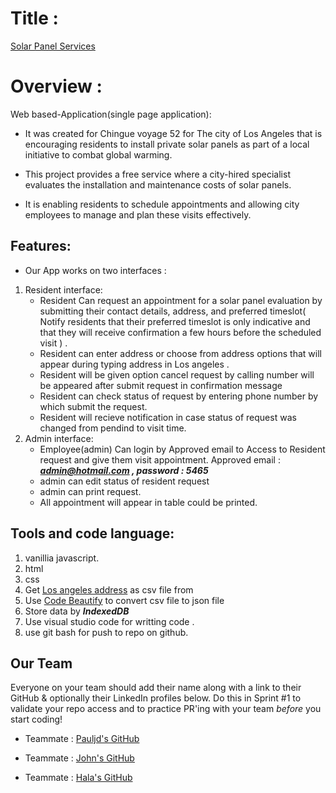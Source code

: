 # Title :
[Solar Panel Services]()
# Overview :
Web based-Application(single page application):
 * It was created for Chingue voyage 52 for The city of Los Angeles that is encouraging residents to install private solar panels as part of a local initiative to combat global warming.
 * This project provides a free service where a city-hired specialist evaluates the installation and maintenance costs of solar panels. 

 * It is enabling residents to schedule appointments and allowing city employees to manage and plan these visits effectively. 
## Features:
* Our App works on two interfaces :
1. Resident interface: 
   * Resident Can request an appointment for a solar panel evaluation by submitting their contact details, address, and preferred timeslot( Notify residents that their preferred timeslot is only indicative and that they will receive confirmation a few hours before the scheduled visit ) .
   * Resident can enter address or choose from address options that will appear during typing address in Los angeles .
   * Resident will be given option cancel request by calling number will be appeared after submit request in confirmation message
   * Resident can check status of request by entering phone number by which submit the request.
   * Resident will recieve notification in case status of request was changed from pendind to visit time. 
2. Admin interface: 
    * Employee(admin) Can login by Approved email to Access to Resident request and give them visit appointment.
    Approved email : ***admin@hotmail.com , password : 5465***
    * admin can edit status of resident request
    * admin can print request.
    * All appointment will appear in table could be printed.     

## Tools and code language:
   1. vanillia javascript.
   2. html
   3. css
   4. Get [Los angeles address](https://catalog.data.gov/dataset/addresses-in-the-city-of-los-angeles/resource/d8bb845a-047a-43cb-bf30-565960c127b5?inner_span=True) as csv file from 
   5. Use  [Code Beautify](https://codebeautify.org/csv-to-json-converter#google_vignette) to convert csv file to json file
   6. Store data by ***IndexedDB***
   7. Use visual studio code for writting code .
   8. use git bash for push to repo on github.

   ## Our Team

Everyone on your team should add their name along with a link to their GitHub
& optionally their LinkedIn profiles below. Do this in Sprint #1 to validate
your repo access and to practice PR'ing with your team *before* you start
coding!

- Teammate : [Pauljd's GitHub](https://github.com/Pauljd1) 

- Teammate : [John's GitHub](https://github.com/Johnn78)

- Teammate : [Hala's GitHub](https://github.com/HalaM5) 